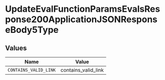 # UpdateEvalFunctionParamsEvalsResponse200ApplicationJSONResponseBody5Type


## Values

| Name                  | Value                 |
| --------------------- | --------------------- |
| `CONTAINS_VALID_LINK` | contains_valid_link   |
